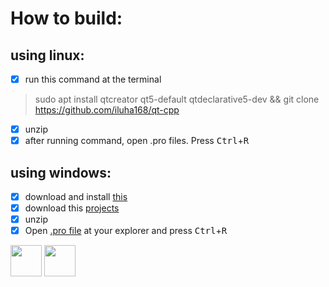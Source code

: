 How to build:
===
using linux:
---
 - [x] run this command at the terminal
 > sudo apt install qtcreator qt5-default qtdeclarative5-dev && git clone https://github.com/iluha168/qt-cpp
 - [x] unzip
 - [x] after running command, open .pro files. Press <kbd>Ctrl</kbd>+<kbd>R</kbd>
 
using windows:
---
- [x] download and install [this](http://download.qt.io/official_releases/online_installers/qt-unified-windows-x86-online.exe)
- [x] download this [projects](https://github.com/iluha168/qt-cpp/archive/master.zip)
- [x] unzip 
- [x] Open [.pro file]() at your explorer and press <kbd>Ctrl</kbd>+<kbd>R</kbd>

<img src="https://upload.wikimedia.org/wikipedia/commons/thumb/0/0b/Qt_logo_2016.svg/1200px-Qt_logo_2016.svg.png" height="50"/>
<img src="https://upload.wikimedia.org/wikipedia/commons/1/18/ISO_C%2B%2B_Logo.svg" height="50"/>
